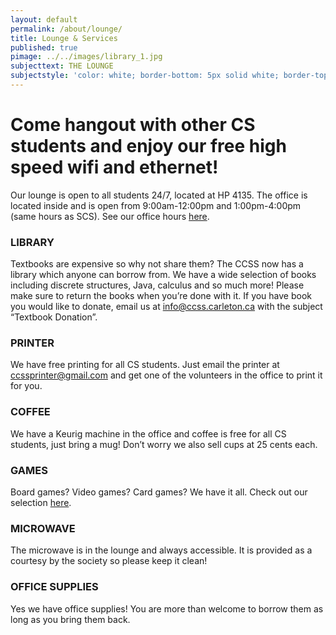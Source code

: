 ```yaml
---
layout: default
permalink: /about/lounge/
title: Lounge & Services
published: true
pimage: ../../images/library_1.jpg
subjecttext: THE LOUNGE
subjectstyle: 'color: white; border-bottom: 5px solid white; border-top: 5px solid white;'
---
```

<div class='title-details-full-page'>
  <!--h1 class='big-page-title centered'>THE LOUNGE</h1-->
  <div class='content-wrap'>
    <h1>Come hangout with other CS students and enjoy our free high speed wifi and ethernet!</h1>
    <p>Our lounge is open to all students 24/7, located at HP 4135. The office is located inside and is open from 9:00am-12:00pm and 1:00pm-4:00pm (same hours as SCS). See our office hours <a href='https://docs.google.com/document/d/12O7-Go1fXleEh2IGSiWVlkZHO7JSalcmu-L9nr9yzX4/edit?usp=sharing' target="_blank">here</a>.</p>
    <h3>LIBRARY</h3>
    <p>Textbooks are expensive so why not share them? The CCSS now has a library which anyone can borrow from. We have a wide selection of books including discrete structures, Java, calculus and so much more! Please make sure to return the books when you’re done with it. If you have book you would like to donate, email us at <a href="mailto:info@ccss.carleton.ca" target="_blank">info@ccss.carleton.ca</a> with the subject “Textbook Donation”.</p>
    <h3>PRINTER</h3>
    <p>We have free printing for all CS students. Just email the printer at <a href="mailto:ccssprinter@gmail.com" target="_blank">ccssprinter@gmail.com</a> and get one of the volunteers in the office to print it for you.</p>
    <h3>COFFEE</h3>
    <p>We have a Keurig machine in the office and coffee is free for all CS students, just bring a mug! Don’t worry we also sell cups at 25 cents each.</p>
    <h3>GAMES</h3>
    <p>Board games? Video games? Card games? We have it all. Check out our selection <a href='https://docs.google.com/spreadsheets/d/1U95tQdS5STzrbfIILKGxJU-YITvph1yzRQ9tKfhiFj4/edit?usp=sharing' target="_blank">here</a>.</p>
  <h3>MICROWAVE</h3>
  <p>The microwave is in the lounge and always accessible. It is provided as a courtesy by the society so please keep it clean!</p>
  <h3>OFFICE SUPPLIES</h3>
  <p>Yes we have office supplies! You are more than welcome to borrow them as long as you bring them back.</p>
  <!--

Stapler
Whiteboard Markers
Hole Puncher
CDs
Etc

  -->
</div>
